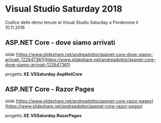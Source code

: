 # Visual Studio Saturday 2018
Codice delle demo tenute al Visual Studio Saturday a Pordenone il 10.11.2018

## ASP.NET Core - dove siamo arrivati
slide [https://www.slideshare.net/andreadottor/aspnet-core-dove-siamo-arrivati-122647361](https://www.slideshare.net/andreadottor/aspnet-core-dove-siamo-arrivati-122647361)

progetto **XE.VSSaturday.AspNetCore**

## ASP.NET Core - Razor Pages
slide [https://www.slideshare.net/andreadottor/aspnet-core-razor-pages](https://www.slideshare.net/andreadottor/aspnet-core-razor-pages)

progetto **XE.VSSaturday.RazorPages**
